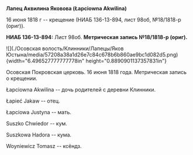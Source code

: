 **Лапец Аквилина Яковова (Łapciowna Akwilina)**

16 июня 1818 г -- крещение (НИАБ 136-13-894, лист 98об, №18/1818-р
(ориг)).

**НИАБ 136-13-894:** Лист 98об. **Метрическая запись №18/1818-р
(ориг).**

![](./Осовская волость/Клинники/Лапецы/Яков Юстына/media/57208a38a1d26e7c84c678b6b860ae9bc1d082d5.png){width="6.496527777777778in"
height="0.8890901137357831in"}

Осовская Покровская церковь. 16 июня 1818 года. Метрическая запись о
крещении.

Łapciowna Akwilina -- дочь родителей с деревни Клинники.

Łapieć Jakaw -- отец.

Łapciowa Justyna -- мать.

Suszko Chwiedor -- кум.

Suszkowa Hadora -- кума.

Woyniewicz Tomasz -- ксёндз.

